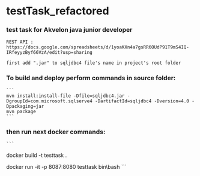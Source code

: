 # testTask_refactored
### test task for Akvelon java junior developer

```
REST API :  https://docs.google.com/spreadsheets/d/1yoaKXn4a7gsRR6OUdP91T9mS4IQ-IRfeyyzByf66VzA/edit?usp=sharing
```
  ```
  first add ".jar" to sqljdbc4 file's name in project's root folder
  ```
### To build and deploy perform commands in source folder:

    ```
    mvn install:install-file -Dfile=sqljdbc4.jar -DgroupId=com.microsoft.sqlserve4 -DartifactId=sqljdbc4 -Dversion=4.0 -Dpackaging=jar
    mvn package
    ```

   ### then run next docker commands:
    ```
   docker build -t testtask .

   docker run -it -p 8087:8080 testtask bin\bash
    ```
